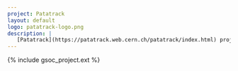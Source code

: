 ```yaml
---
project: Patatrack
layout: default
logo: patatrack-logo.png
description: |
   [Patatrack](https://patatrack.web.cern.ch/patatrack/index.html) project started in 2016 by a group of people with various area of expertise, such as software optimization, heterogeneous computing, track reconstruction and High Level Trigger (HLT) at the CMS experiment at CERN. The goal was to demonstrate that part of the HLT reconstruction could be efficienty offloaded on machines equipped with GPUs for parallel execution. Nowadays, Patatrack developments have been integrated into the CMS software for event reconstruction and the project focuses on the exploration of innovative software and hardware technologies to bring smart software closer to the detectors read-out at CERN experiments.
---
```


{% include gsoc_project.ext %}
